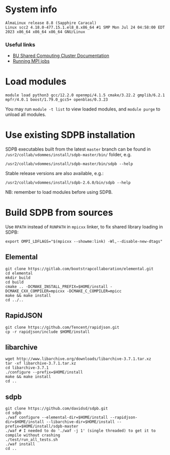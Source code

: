 # System info

    AlmaLinux release 8.8 (Sapphire Caracal)
    Linux scc2 4.18.0-477.15.1.el8_8.x86_64 #1 SMP Mon Jul 24 04:58:00 EDT 2023 x86_64 x86_64 x86_64 GNU/Linux

### Useful links

- [BU Shared Computing Cluster Documentation](https://www.bu.edu/tech/support/research/system-usage/)
- [Running MPI jobs](https://www.bu.edu/tech/support/research/system-usage/running-jobs/)

# Load modules

    module load python3 gcc/12.2.0 openmpi/4.1.5 cmake/3.22.2 gmplib/6.2.1 mpfr/4.0.1 boost/1.79.0_gcc5+ openblas/0.3.23

You may run `module -t list` to view loaded modules,
and `module purge` to unload all modules.

# Use existing SDPB installation

SDPB executables built from the latest `master` branch can be found in `/usr2/collab/vdommes/install/sdpb-master/bin/`
folder, e.g.

    /usr2/collab/vdommes/install/sdpb-master/bin/sdpb --help

Stable release versions are also available, e.g.:

    /usr2/collab/vdommes/install/sdpb-2.6.0/bin/sdpb --help

NB: remember to load modules before using SDPB.

# Build SDPB from sources

Use `RPATH` instead of `RUNPATH` in `mpicxx` linker, to fix shared library loading in SDPB:

    export OMPI_LDFLAGS="$(mpicxx --showme:link) -Wl,--disable-new-dtags"

## Elemental
    git clone https://gitlab.com/bootstrapcollaboration/elemental.git
    cd elemental
    mkdir build
    cd build
    cmake .. -DCMAKE_INSTALL_PREFIX=$HOME/install -DCMAKE_CXX_COMPILER=mpicxx -DCMAKE_C_COMPILER=mpicc
    make && make install
    cd ../..

## RapidJSON
    git clone https://github.com/Tencent/rapidjson.git
    cp -r rapidjson/include $HOME/install

## libarchive
    wget http://www.libarchive.org/downloads/libarchive-3.7.1.tar.xz
    tar -xf libarchive-3.7.1.tar.xz
    cd libarchive-3.7.1
    ./configure --prefix=$HOME/install
    make && make install
    cd ..

## sdpb
    git clone https://github.com/davidsd/sdpb.git
    cd sdpb 
    ./waf configure --elemental-dir=$HOME/install --rapidjson-dir=$HOME/install --libarchive-dir=$HOME/install --prefix=$HOME/install/sdpb-master
    ./waf # I needed to do './waf -j 1' (single threaded) to get it to compile without crashing
    ./test/run_all_tests.sh
    ./waf install
    cd ..
